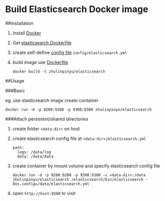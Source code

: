 
Build Elasticsearch Docker image
===

##Installation


1. Install [Docker](http://www.docker.com)
2. Get [elasticsearch Dockerfile](https://github.com/zhulinpinyu/dockerfiles/blob/master/elasticsearch/Dockerfile)
3. create self-define [config file](https://github.com/zhulinpinyu/dockerfiles/blob/master/elasticsearch/config/elasticsearch.yml) `config/elasticsearch.yml`
4. build image use [Dockerfile](https://github.com/zhulinpinyu/dockerfiles/blob/master/elasticsearch/Dockerfile)

	```
  	docker build -t zhulinpinyu/elasticsearch
	```

##Usage

###Basic

eg. use elasticsearch image create container

    docker run -d -p 9200:9200 -p 9300:9300 zhulinpinyu/elasticsearch


###Attach persistent/shared directories

1. create folder `<data-dir>` on host
2. create elasticsearch config file at `<data-dir>/elasticsearch.yml`
    
    ```
    path:
      logs: /data/log
      data: /data/data
    ```

3. create container by mount volume and specify elasticsearch config file

    ```
    docker run -d -p 9200:9200 -p 9300:9300 -v <data-dir>:/data zhulinpinyu/elasticsearch /elasticsearch/bin/elasticsearch -Des.config=/data/elasticsearch.yml
    ```
4. open `http://host:9200` to visit
